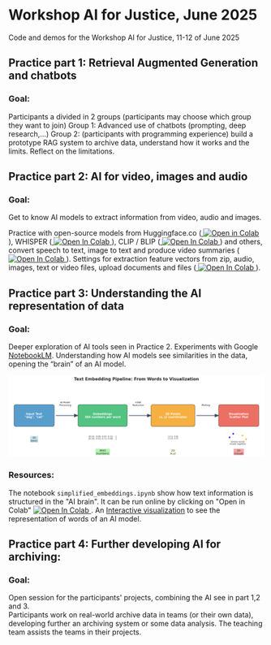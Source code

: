 # Workshop AI for Justice, June 2025
Code and demos for the Workshop AI for Justice, 11-12 of June 2025

## Practice part 1: Retrieval Augmented Generation and chatbots

### Goal: 
Participants a divided in 2 groups (participants may choose which group they want to join)
Group 1: Advanced use of chatbots (prompting, deep research,...)
Group 2: (participants with programming experience) build a prototype RAG system to archive data, understand how it works and the limits. Reflect on the limitations.

## Practice part 2: AI for video, images and audio

### Goal: 
Get to know AI models to extract information from video, audio and images.

Practice with open-source models from Huggingface.co (<a target="_blank" href="https://colab.research.google.com/github/username/repo/blob/branch/path/to/notebook.ipynb">
  <img src="https://colab.research.google.com/assets/colab-badge.svg" alt="Open in Colab"/>
</a>), WHISPER (<a target="_blank" href="https://colab.research.google.com/github/https://colab.research.google.com/drive/1cpiw_KVQMLbI9dxqEispR_Vug2mwvt9T?usp=sharing">
  <img src="https://colab.research.google.com/assets/colab-badge.svg" alt="Open In Colab"/>
</a>), CLIP / BLIP (<a target="_blank" href="https://colab.research.google.com/github/https://colab.research.google.com/drive/17jXQIl5dWUmFVJ7nn4VWDXfQi2yVevch?usp=sharing">
  <img src="https://colab.research.google.com/assets/colab-badge.svg" alt="Open In Colab"/>
</a>) and others, convert speech to text, image to text and produce video summaries (<a target="_blank" href="https://colab.research.google.com/github/https://colab.research.google.com/drive/1kMyJmg1yNUvrsij4mgegwlKJlAiWl7vs?usp=sharing">
  <img src="https://colab.research.google.com/assets/colab-badge.svg" alt="Open In Colab"/>
</a>). Settings for extraction feature vectors from zip, audio, images, text or video files, upload documents and files (<a target="_blank" href="https://colab.research.google.com/github/https://colab.research.google.com/drive/1cpiw_KVQMLbI9dxqEispR_Vug2mwvt9T?usp=sharing">
  <img src="https://colab.research.google.com/assets/colab-badge.svg" alt="Open In Colab"/>
</a>).

## Practice part 3: Understanding the AI representation of data

### Goal: 
Deeper exploration of AI tools seen in Practice 2.  Experiments with Google [NotebookLM](https://notebooklm.google.com/). Understanding how AI models see similarities in the data, opening the “brain” of an AI model.

![Pipeline to visualize the AI brain](AIvisualizationpipeline.png)

### Resources: 
The notebook `simplified_embeddings.ipynb` show how text information is structured in the "AI brain". It can be run online by clicking on "Open in Colab" <a target="_blank" href="https://colab.research.google.com/github/AIforJustice/workshop-June-2025/blob/main/simplified_embeddings.ipynb">
  <img src="https://colab.research.google.com/assets/colab-badge.svg" alt="Open In Colab"/>
</a>. 
An [Interactive visualization](https://projector.tensorflow.org/) to see the representation of words of an AI model.

## Practice part 4: Further developing AI for archiving: 

### Goal: 
Open session for the participants' projects, combining the AI see in part 1,2 and 3.                  
Participants work on real-world archive data in teams (or their own data), developing further an archiving system or some data analysis. The teaching team assists the teams in their projects.
